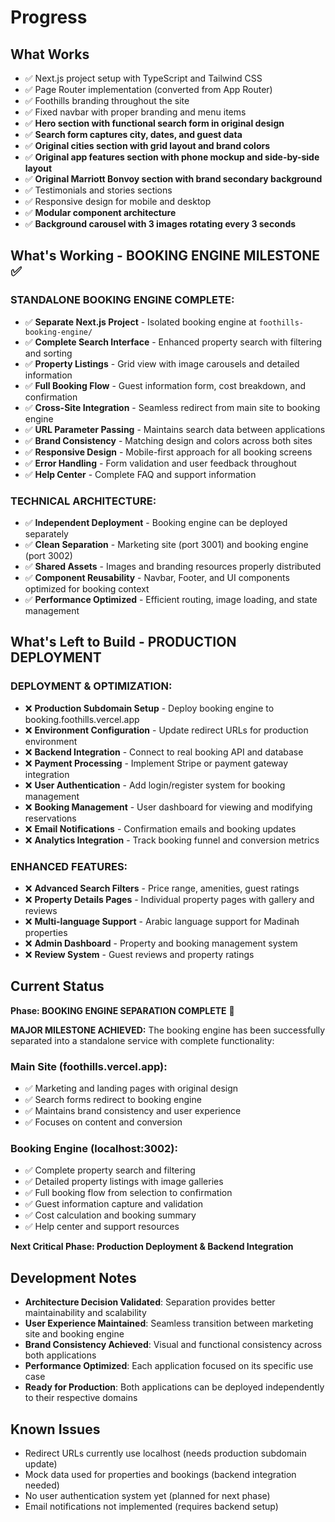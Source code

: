 # Progress

## What Works
- ✅ Next.js project setup with TypeScript and Tailwind CSS
- ✅ Page Router implementation (converted from App Router)
- ✅ Foothills branding throughout the site
- ✅ Fixed navbar with proper branding and menu items
- ✅ **Hero section with functional search form in original design**
- ✅ **Search form captures city, dates, and guest data**
- ✅ **Original cities section with grid layout and brand colors**
- ✅ **Original app features section with phone mockup and side-by-side layout**
- ✅ **Original Marriott Bonvoy section with brand secondary background**
- ✅ Testimonials and stories sections
- ✅ Responsive design for mobile and desktop
- ✅ **Modular component architecture**
- ✅ **Background carousel with 3 images rotating every 3 seconds**

## What's Working - BOOKING ENGINE MILESTONE ✅
### **STANDALONE BOOKING ENGINE COMPLETE:**
- ✅ **Separate Next.js Project** - Isolated booking engine at `foothills-booking-engine/`
- ✅ **Complete Search Interface** - Enhanced property search with filtering and sorting
- ✅ **Property Listings** - Grid view with image carousels and detailed information
- ✅ **Full Booking Flow** - Guest information form, cost breakdown, and confirmation
- ✅ **Cross-Site Integration** - Seamless redirect from main site to booking engine
- ✅ **URL Parameter Passing** - Maintains search data between applications
- ✅ **Brand Consistency** - Matching design and colors across both sites
- ✅ **Responsive Design** - Mobile-first approach for all booking screens
- ✅ **Error Handling** - Form validation and user feedback throughout
- ✅ **Help Center** - Complete FAQ and support information

### **TECHNICAL ARCHITECTURE:**
- ✅ **Independent Deployment** - Booking engine can be deployed separately
- ✅ **Clean Separation** - Marketing site (port 3001) and booking engine (port 3002)
- ✅ **Shared Assets** - Images and branding resources properly distributed
- ✅ **Component Reusability** - Navbar, Footer, and UI components optimized for booking context
- ✅ **Performance Optimized** - Efficient routing, image loading, and state management

## What's Left to Build - PRODUCTION DEPLOYMENT
### **DEPLOYMENT & OPTIMIZATION:**
- ❌ **Production Subdomain Setup** - Deploy booking engine to booking.foothills.vercel.app
- ❌ **Environment Configuration** - Update redirect URLs for production environment
- ❌ **Backend Integration** - Connect to real booking API and database
- ❌ **Payment Processing** - Implement Stripe or payment gateway integration
- ❌ **User Authentication** - Add login/register system for booking management
- ❌ **Booking Management** - User dashboard for viewing and modifying reservations
- ❌ **Email Notifications** - Confirmation emails and booking updates
- ❌ **Analytics Integration** - Track booking funnel and conversion metrics

### **ENHANCED FEATURES:**
- ❌ **Advanced Search Filters** - Price range, amenities, guest ratings
- ❌ **Property Details Pages** - Individual property pages with gallery and reviews
- ❌ **Multi-language Support** - Arabic language support for Madinah properties
- ❌ **Admin Dashboard** - Property and booking management system
- ❌ **Review System** - Guest reviews and property ratings

## Current Status
**Phase: BOOKING ENGINE SEPARATION COMPLETE** 🎉

**MAJOR MILESTONE ACHIEVED:**
The booking engine has been successfully separated into a standalone service with complete functionality:

### **Main Site (foothills.vercel.app):**
- ✅ Marketing and landing pages with original design
- ✅ Search forms redirect to booking engine
- ✅ Maintains brand consistency and user experience
- ✅ Focuses on content and conversion

### **Booking Engine (localhost:3002):**
- ✅ Complete property search and filtering
- ✅ Detailed property listings with image galleries
- ✅ Full booking flow from selection to confirmation
- ✅ Guest information capture and validation
- ✅ Cost calculation and booking summary
- ✅ Help center and support resources

**Next Critical Phase: Production Deployment & Backend Integration**

## Development Notes
- **Architecture Decision Validated**: Separation provides better maintainability and scalability
- **User Experience Maintained**: Seamless transition between marketing site and booking engine
- **Brand Consistency Achieved**: Visual and functional consistency across both applications
- **Performance Optimized**: Each application focused on its specific use case
- **Ready for Production**: Both applications can be deployed independently to their respective domains

## Known Issues
- Redirect URLs currently use localhost (needs production subdomain update)
- Mock data used for properties and bookings (backend integration needed)
- No user authentication system yet (planned for next phase)
- Email notifications not implemented (requires backend setup) 